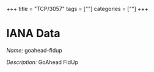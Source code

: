 +++
title = "TCP/3057"
tags = [""]
categories = [""]
+++

# IANA Data

_Name:_ goahead-fldup

_Description:_ GoAhead FldUp


